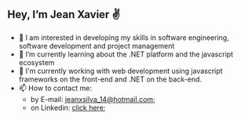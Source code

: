 ## Hey, I’m Jean Xavier ✌
- 👀 I am interested in developing my skills in software engineering, software development and project management
- 🌱 I’m currently learning about the .NET platform and the javascript ecosystem
- 🦾 I'm currently working with web development using javascript frameworks on the front-end and .NET on the back-end.
- 📫 How to contact me:
  -    by E-mail: jeanxsilva_14@hotmail.com;
  -    on Linkedin: [click here](https://www.linkedin.com/in/jeanxavier-cwb/);
